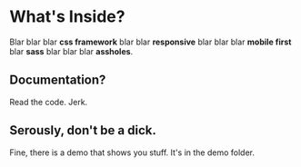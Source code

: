 # What's Inside?

Blar blar blar **css framework** blar blar **responsive** blar blar blar **mobile first** blar **sass** blar blar blar **assholes**.

## Documentation?

Read the code. Jerk.

## Serously, don't be a dick.

Fine, there is a demo that shows you stuff. It's in the demo folder.